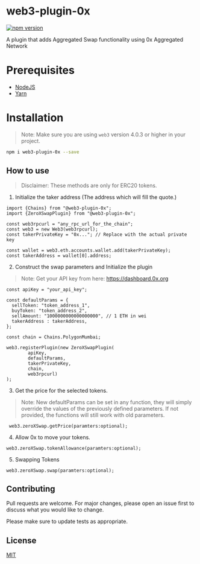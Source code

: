 web3-plugin-0x
===========
[![npm version](https://img.shields.io/badge/npm-0.1.0-brightgreen)](www.npmjs.com/package/web3-plugin-0x)

A plugin that adds Aggregated Swap functionality using 0x Aggregated Network

Prerequisites
===========
- [NodeJS](https://nodejs.org/)
- [Yarn](https://yarnpkg.com/)

Installation
===========
> Note: Make sure you are using `web3` version 4.0.3 or higher in your project.

```bash
npm i web3-plugin-0x --save
```

How to use
------------
> Disclaimer: These methods are only for ERC20 tokens.

1. Initialize the taker address (The address which will fill the quote.)

```
import {Chains} from "@web3-plugin-0x";
import {ZeroXSwapPlugin} from "@web3-plugin-0x";

const web3rpcurl = "any_rpc_url_for_the_chain";
const web3 = new Web3(web3rpcurl);
const takerPrivateKey = "0x..."; // Replace with the actual private key

const wallet = web3.eth.accounts.wallet.add(takerPrivateKey);
const takerAddress = wallet[0].address;
  ```

2. Construct the swap parameters and Initialize the plugin
> Note: Get your API key from here: https://dashboard.0x.org
```
const apiKey = "your_api_key";

const defaultParams = {
  sellToken: "token_address_1",
  buyToken: "token_address_2",
  sellAmount: "1000000000000000000", // 1 ETH in wei
  takerAddress : takerAddress,
};

const chain = Chains.PolygonMumbai;

web3.registerPlugin(new ZeroXSwapPlugin(
        apiKey,
        defaultParams,
        takerPrivateKey,
        chain,
        web3rpcurl)
);
```

3. Get the price for the selected tokens.

 > Note: New defaultParams can be set in any function, they will simply override the values of the previously defined parameters. If not provided, the functions will still work with old parameters.
 
```
 web3.zeroXSwap.getPrice(paramters:optional);
 ```

4. Allow 0x to move your tokens.

```
web3.zeroXSwap.tokenAllowance(paramters:optional);
```

5. Swapping Tokens

```
web3.zeroXSwap.swap(paramters:optional);
```

Contributing
------------

Pull requests are welcome. For major changes, please open an issue first
to discuss what you would like to change.

Please make sure to update tests as appropriate.

License
-------

[MIT](https://choosealicense.com/licenses/mit/)
